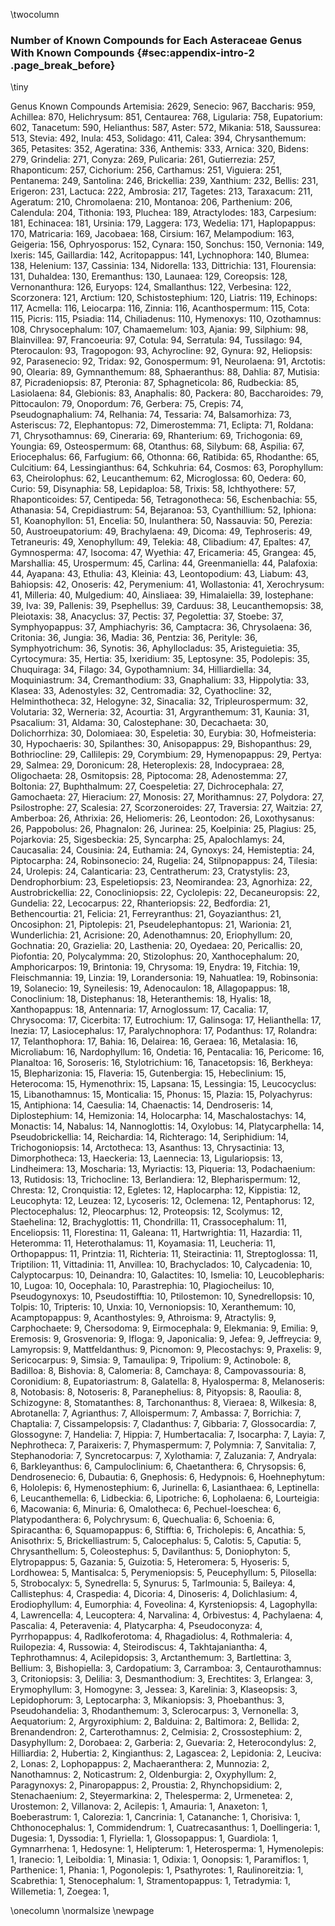 \twocolumn
### Number of Known Compounds for Each Asteraceae Genus With Known Compounds {#sec:appendix-intro-2 .page_break_before}

\tiny

Genus	Known Compounds
Artemisia: 2629, 
Senecio: 967, 
Baccharis: 959, 
Achillea: 870, 
Helichrysum: 851, 
Centaurea: 768, 
Ligularia: 758, 
Eupatorium: 602, 
Tanacetum: 590, 
Helianthus: 587, 
Aster: 572, 
Mikania: 518, 
Saussurea: 513, 
Stevia: 492, 
Inula: 453, 
Solidago: 411, 
Calea: 394, 
Chrysanthemum: 365, 
Petasites: 352, 
Ageratina: 336, 
Anthemis: 333, 
Arnica: 320, 
Bidens: 279, 
Grindelia: 271, 
Conyza: 269, 
Pulicaria: 261, 
Gutierrezia: 257, 
Rhaponticum: 257, 
Cichorium: 256, 
Carthamus: 251, 
Viguiera: 251, 
Pentanema: 249, 
Santolina: 246, 
Brickellia: 239, 
Xanthium: 232, 
Bellis: 231, 
Erigeron: 231, 
Lactuca: 222, 
Ambrosia: 217, 
Tagetes: 213, 
Taraxacum: 211, 
Ageratum: 210, 
Chromolaena: 210, 
Montanoa: 206, 
Parthenium: 206, 
Calendula: 204, 
Tithonia: 193, 
Pluchea: 189, 
Atractylodes: 183, 
Carpesium: 181, 
Echinacea: 181, 
Ursinia: 179, 
Laggera: 173, 
Wedelia: 171, 
Haplopappus: 170, 
Matricaria: 169, 
Jacobaea: 168, 
Cirsium: 167, 
Melampodium: 163, 
Geigeria: 156, 
Ophryosporus: 152, 
Cynara: 150, 
Sonchus: 150, 
Vernonia: 149, 
Ixeris: 145, 
Gaillardia: 142, 
Acritopappus: 141, 
Lychnophora: 140, 
Blumea: 138, 
Helenium: 137, 
Cassinia: 134, 
Nidorella: 133, 
Dittrichia: 131, 
Flourensia: 131, 
Duhaldea: 130, 
Eremanthus: 130, 
Launaea: 129, 
Coreopsis: 128, 
Vernonanthura: 126, 
Euryops: 124, 
Smallanthus: 122, 
Verbesina: 122, 
Scorzonera: 121, 
Arctium: 120, 
Schistostephium: 120, 
Liatris: 119, 
Echinops: 117, 
Acmella: 116, 
Leiocarpa: 116, 
Zinnia: 116, 
Acanthospermum: 115, 
Cota: 115, 
Picris: 115, 
Psiadia: 114, 
Chiliadenus: 110, 
Hymenoxys: 110, 
Ozothamnus: 108, 
Chrysocephalum: 107, 
Chamaemelum: 103, 
Ajania: 99, 
Silphium: 98, 
Blainvillea: 97, 
Francoeuria: 97, 
Cotula: 94, 
Serratula: 94, 
Tussilago: 94, 
Pterocaulon: 93, 
Tragopogon: 93, 
Achyrocline: 92, 
Gynura: 92, 
Heliopsis: 92, 
Parasenecio: 92, 
Tridax: 92, 
Gonospermum: 91, 
Neurolaena: 91, 
Arctotis: 90, 
Olearia: 89, 
Gymnanthemum: 88, 
Sphaeranthus: 88, 
Dahlia: 87, 
Mutisia: 87, 
Picradeniopsis: 87, 
Pteronia: 87, 
Sphagneticola: 86, 
Rudbeckia: 85, 
Lasiolaena: 84, 
Glebionis: 83, 
Anaphalis: 80, 
Packera: 80, 
Baccharoides: 79, 
Pittocaulon: 79, 
Onopordum: 76, 
Gerbera: 75, 
Crepis: 74, 
Pseudognaphalium: 74, 
Relhania: 74, 
Tessaria: 74, 
Balsamorhiza: 73, 
Asteriscus: 72, 
Elephantopus: 72, 
Dimerostemma: 71, 
Eclipta: 71, 
Roldana: 71, 
Chrysothamnus: 69, 
Cineraria: 69, 
Rhanterium: 69, 
Trichogonia: 69, 
Youngia: 69, 
Osteospermum: 68, 
Otanthus: 68, 
Silybum: 68, 
Aspilia: 67, 
Eriocephalus: 66, 
Farfugium: 66, 
Othonna: 66, 
Ratibida: 65, 
Rhodanthe: 65, 
Culcitium: 64, 
Lessingianthus: 64, 
Schkuhria: 64, 
Cosmos: 63, 
Porophyllum: 63, 
Cheirolophus: 62, 
Leucanthemum: 62, 
Microglossa: 60, 
Oedera: 60, 
Curio: 59, 
Disynaphia: 58, 
Lepidaploa: 58, 
Trixis: 58, 
Ichthyothere: 57, 
Rhaponticoides: 57, 
Centipeda: 56, 
Tetragonotheca: 56, 
Eschenbachia: 55, 
Athanasia: 54, 
Crepidiastrum: 54, 
Bejaranoa: 53, 
Cyanthillium: 52, 
Iphiona: 51, 
Koanophyllon: 51, 
Encelia: 50, 
Inulanthera: 50, 
Nassauvia: 50, 
Perezia: 50, 
Austroeupatorium: 49, 
Brachylaena: 49, 
Dicoma: 49, 
Tephroseris: 49, 
Tetraneuris: 49, 
Xenophyllum: 49, 
Telekia: 48, 
Clibadium: 47, 
Epaltes: 47, 
Gymnosperma: 47, 
Isocoma: 47, 
Wyethia: 47, 
Ericameria: 45, 
Grangea: 45, 
Marshallia: 45, 
Urospermum: 45, 
Carlina: 44, 
Greenmaniella: 44, 
Palafoxia: 44, 
Ayapana: 43, 
Ethulia: 43, 
Kleinia: 43, 
Leontopodium: 43, 
Liabum: 43, 
Bahiopsis: 42, 
Onoseris: 42, 
Perymenium: 41, 
Wollastonia: 41, 
Xerochrysum: 41, 
Milleria: 40, 
Mulgedium: 40, 
Ainsliaea: 39, 
Himalaiella: 39, 
Iostephane: 39, 
Iva: 39, 
Pallenis: 39, 
Psephellus: 39, 
Carduus: 38, 
Leucanthemopsis: 38, 
Pleiotaxis: 38, 
Anacyclus: 37, 
Pectis: 37, 
Pegolettia: 37, 
Stoebe: 37, 
Symphyopappus: 37, 
Amphiachyris: 36, 
Camptacra: 36, 
Chrysolaena: 36, 
Critonia: 36, 
Jungia: 36, 
Madia: 36, 
Pentzia: 36, 
Perityle: 36, 
Symphyotrichum: 36, 
Synotis: 36, 
Aphyllocladus: 35, 
Aristeguietia: 35, 
Cyrtocymura: 35, 
Hertia: 35, 
Ixeridium: 35, 
Leptosyne: 35, 
Podolepis: 35, 
Chuquiraga: 34, 
Filago: 34, 
Gypothamnium: 34, 
Hilliardiella: 34, 
Moquiniastrum: 34, 
Cremanthodium: 33, 
Gnaphalium: 33, 
Hippolytia: 33, 
Klasea: 33, 
Adenostyles: 32, 
Centromadia: 32, 
Cyathocline: 32, 
Helminthotheca: 32, 
Helogyne: 32, 
Sinacalia: 32, 
Tripleurospermum: 32, 
Volutaria: 32, 
Werneria: 32, 
Acourtia: 31, 
Argyranthemum: 31, 
Kaunia: 31, 
Psacalium: 31, 
Aldama: 30, 
Calostephane: 30, 
Decachaeta: 30, 
Dolichorrhiza: 30, 
Dolomiaea: 30, 
Espeletia: 30, 
Eurybia: 30, 
Hofmeisteria: 30, 
Hypochaeris: 30, 
Spilanthes: 30, 
Anisopappus: 29, 
Bishopanthus: 29, 
Bothriocline: 29, 
Callilepis: 29, 
Corymbium: 29, 
Hymenopappus: 29, 
Pertya: 29, 
Salmea: 29, 
Doronicum: 28, 
Heteroplexis: 28, 
Indocypraea: 28, 
Oligochaeta: 28, 
Osmitopsis: 28, 
Piptocoma: 28, 
Adenostemma: 27, 
Boltonia: 27, 
Buphthalmum: 27, 
Coespeletia: 27, 
Dichrocephala: 27, 
Gamochaeta: 27, 
Hieracium: 27, 
Monosis: 27, 
Morithamnus: 27, 
Polydora: 27, 
Psilostrophe: 27, 
Scalesia: 27, 
Scorzoneroides: 27, 
Traversia: 27, 
Waitzia: 27, 
Amberboa: 26, 
Athrixia: 26, 
Heliomeris: 26, 
Leontodon: 26, 
Loxothysanus: 26, 
Pappobolus: 26, 
Phagnalon: 26, 
Jurinea: 25, 
Koelpinia: 25, 
Plagius: 25, 
Pojarkovia: 25, 
Sigesbeckia: 25, 
Syncarpha: 25, 
Apalochlamys: 24, 
Caucasalia: 24, 
Cousinia: 24, 
Euthamia: 24, 
Gynoxys: 24, 
Hemisteptia: 24, 
Piptocarpha: 24, 
Robinsonecio: 24, 
Rugelia: 24, 
Stilpnopappus: 24, 
Tilesia: 24, 
Urolepis: 24, 
Calanticaria: 23, 
Centratherum: 23, 
Cratystylis: 23, 
Dendrophorbium: 23, 
Espeletiopsis: 23, 
Neomirandea: 23, 
Agnorhiza: 22, 
Austrobrickellia: 22, 
Conocliniopsis: 22, 
Cyclolepis: 22, 
Decaneuropsis: 22, 
Gundelia: 22, 
Lecocarpus: 22, 
Rhanteriopsis: 22, 
Bedfordia: 21, 
Bethencourtia: 21, 
Felicia: 21, 
Ferreyranthus: 21, 
Goyazianthus: 21, 
Oncosiphon: 21, 
Piptolepis: 21, 
Pseudelephantopus: 21, 
Warionia: 21, 
Wunderlichia: 21, 
Acrisione: 20, 
Adenothamnus: 20, 
Eriophyllum: 20, 
Gochnatia: 20, 
Grazielia: 20, 
Lasthenia: 20, 
Oyedaea: 20, 
Pericallis: 20, 
Piofontia: 20, 
Polycalymma: 20, 
Stizolophus: 20, 
Xanthocephalum: 20, 
Amphoricarpos: 19, 
Brintonia: 19, 
Chrysoma: 19, 
Enydra: 19, 
Fitchia: 19, 
Fleischmannia: 19, 
Linzia: 19, 
Lorandersonia: 19, 
Nahuatlea: 19, 
Robinsonia: 19, 
Solanecio: 19, 
Syneilesis: 19, 
Adenocaulon: 18, 
Allagopappus: 18, 
Conoclinium: 18, 
Distephanus: 18, 
Heteranthemis: 18, 
Hyalis: 18, 
Xanthopappus: 18, 
Antennaria: 17, 
Arnoglossum: 17, 
Cacalia: 17, 
Chrysocoma: 17, 
Cicerbita: 17, 
Eutrochium: 17, 
Galinsoga: 17, 
Helianthella: 17, 
Inezia: 17, 
Lasiocephalus: 17, 
Paralychnophora: 17, 
Podanthus: 17, 
Rolandra: 17, 
Telanthophora: 17, 
Bahia: 16, 
Delairea: 16, 
Geraea: 16, 
Metalasia: 16, 
Microliabum: 16, 
Nardophyllum: 16, 
Ondetia: 16, 
Pentacalia: 16, 
Pericome: 16, 
Planaltoa: 16, 
Soroseris: 16, 
Stylotrichium: 16, 
Tanacetopsis: 16, 
Berkheya: 15, 
Blepharizonia: 15, 
Flaveria: 15, 
Gutenbergia: 15, 
Hebeclinium: 15, 
Heterocoma: 15, 
Hymenothrix: 15, 
Lapsana: 15, 
Lessingia: 15, 
Leucocyclus: 15, 
Libanothamnus: 15, 
Monticalia: 15, 
Phonus: 15, 
Plazia: 15, 
Polyachyrus: 15, 
Antiphiona: 14, 
Caesulia: 14, 
Chaenactis: 14, 
Dendroseris: 14, 
Diplostephium: 14, 
Hemizonia: 14, 
Holocarpha: 14, 
Maschalostachys: 14, 
Monactis: 14, 
Nabalus: 14, 
Nannoglottis: 14, 
Oxylobus: 14, 
Platycarphella: 14, 
Pseudobrickellia: 14, 
Reichardia: 14, 
Richterago: 14, 
Seriphidium: 14, 
Trichogoniopsis: 14, 
Arctotheca: 13, 
Asanthus: 13, 
Chrysactinia: 13, 
Dimorphotheca: 13, 
Haeckeria: 13, 
Laennecia: 13, 
Ligulariopsis: 13, 
Lindheimera: 13, 
Moscharia: 13, 
Myriactis: 13, 
Piqueria: 13, 
Podachaenium: 13, 
Rutidosis: 13, 
Trichocline: 13, 
Berlandiera: 12, 
Blepharispermum: 12, 
Chresta: 12, 
Cronquistia: 12, 
Egletes: 12, 
Haplocarpha: 12, 
Kippistia: 12, 
Leucophyta: 12, 
Leuzea: 12, 
Lycoseris: 12, 
Oclemena: 12, 
Pentaphorus: 12, 
Plectocephalus: 12, 
Pleocarphus: 12, 
Proteopsis: 12, 
Scolymus: 12, 
Staehelina: 12, 
Brachyglottis: 11, 
Chondrilla: 11, 
Crassocephalum: 11, 
Enceliopsis: 11, 
Florestina: 11, 
Galeana: 11, 
Hartwrightia: 11, 
Hazardia: 11, 
Heteromma: 11, 
Heterothalamus: 11, 
Koyamasia: 11, 
Leucheria: 11, 
Orthopappus: 11, 
Printzia: 11, 
Richteria: 11, 
Steiractinia: 11, 
Streptoglossa: 11, 
Triptilion: 11, 
Vittadinia: 11, 
Anvillea: 10, 
Brachyclados: 10, 
Calycadenia: 10, 
Calyptocarpus: 10, 
Deinandra: 10, 
Galactites: 10, 
Ismelia: 10, 
Leucoblepharis: 10, 
Lugoa: 10, 
Oocephala: 10, 
Parastrephia: 10, 
Plagiocheilus: 10, 
Pseudogynoxys: 10, 
Pseudostifftia: 10, 
Ptilostemon: 10, 
Synedrellopsis: 10, 
Tolpis: 10, 
Tripteris: 10, 
Unxia: 10, 
Vernoniopsis: 10, 
Xeranthemum: 10, 
Acamptopappus: 9, 
Acanthostyles: 9, 
Athroisma: 9, 
Atractylis: 9, 
Carphochaete: 9, 
Chersodoma: 9, 
Eirmocephala: 9, 
Elekmania: 9, 
Emilia: 9, 
Eremosis: 9, 
Grosvenoria: 9, 
Ifloga: 9, 
Japonicalia: 9, 
Jefea: 9, 
Jeffreycia: 9, 
Lamyropsis: 9, 
Mattfeldanthus: 9, 
Picnomon: 9, 
Plecostachys: 9, 
Praxelis: 9, 
Sericocarpus: 9, 
Simsia: 9, 
Tamaulipa: 9, 
Tripolium: 9, 
Actinobole: 8, 
Badilloa: 8, 
Bishovia: 8, 
Calomeria: 8, 
Camchaya: 8, 
Campovassouria: 8, 
Coronidium: 8, 
Eupatoriastrum: 8, 
Galatella: 8, 
Hyalosperma: 8, 
Melanoseris: 8, 
Notobasis: 8, 
Notoseris: 8, 
Paranephelius: 8, 
Pityopsis: 8, 
Raoulia: 8, 
Schizogyne: 8, 
Stomatanthes: 8, 
Tarchonanthus: 8, 
Vieraea: 8, 
Wilkesia: 8, 
Abrotanella: 7, 
Agrianthus: 7, 
Alloispermum: 7, 
Ambassa: 7, 
Borrichia: 7, 
Chaptalia: 7, 
Cissampelopsis: 7, 
Cladanthus: 7, 
Gibbaria: 7, 
Glossocardia: 7, 
Glossogyne: 7, 
Handelia: 7, 
Hippia: 7, 
Humbertacalia: 7, 
Isocarpha: 7, 
Layia: 7, 
Nephrotheca: 7, 
Paraixeris: 7, 
Phymaspermum: 7, 
Polymnia: 7, 
Sanvitalia: 7, 
Stephanodoria: 7, 
Syncretocarpus: 7, 
Xylothamia: 7, 
Zaluzania: 7, 
Andryala: 6, 
Barkleyanthus: 6, 
Campuloclinium: 6, 
Chaetanthera: 6, 
Chrysopsis: 6, 
Dendrosenecio: 6, 
Dubautia: 6, 
Gnephosis: 6, 
Hedypnois: 6, 
Hoehnephytum: 6, 
Hololepis: 6, 
Hymenostephium: 6, 
Jurinella: 6, 
Lasianthaea: 6, 
Leptinella: 6, 
Leucanthemella: 6, 
Lidbeckia: 6, 
Lipotriche: 6, 
Lopholaena: 6, 
Lourteigia: 6, 
Macowania: 6, 
Minuria: 6, 
Omalotheca: 6, 
Pechuel-loeschea: 6, 
Platypodanthera: 6, 
Polychrysum: 6, 
Quechualia: 6, 
Schoenia: 6, 
Spiracantha: 6, 
Squamopappus: 6, 
Stifftia: 6, 
Tricholepis: 6, 
Ancathia: 5, 
Anisothrix: 5, 
Brickelliastrum: 5, 
Calocephalus: 5, 
Calotis: 5, 
Caputia: 5, 
Chrysanthellum: 5, 
Coleostephus: 5, 
Davilanthus: 5, 
Doniophyton: 5, 
Elytropappus: 5, 
Gazania: 5, 
Guizotia: 5, 
Heteromera: 5, 
Hyoseris: 5, 
Lordhowea: 5, 
Mantisalca: 5, 
Perymeniopsis: 5, 
Peucephyllum: 5, 
Pilosella: 5, 
Strobocalyx: 5, 
Synedrella: 5, 
Synurus: 5, 
Tarlmounia: 5, 
Baileya: 4, 
Callistephus: 4, 
Craspedia: 4, 
Dicoria: 4, 
Dinoseris: 4, 
Dolichlasium: 4, 
Erodiophyllum: 4, 
Eumorphia: 4, 
Foveolina: 4, 
Kyrsteniopsis: 4, 
Lagophylla: 4, 
Lawrencella: 4, 
Leucoptera: 4, 
Narvalina: 4, 
Orbivestus: 4, 
Pachylaena: 4, 
Pascalia: 4, 
Peteravenia: 4, 
Platycarpha: 4, 
Pseudoconyza: 4, 
Pyrrhopappus: 4, 
Radlkoferotoma: 4, 
Rhagadiolus: 4, 
Rothmaleria: 4, 
Ruilopezia: 4, 
Russowia: 4, 
Steirodiscus: 4, 
Takhtajaniantha: 4, 
Tephrothamnus: 4, 
Acilepidopsis: 3, 
Arctanthemum: 3, 
Bartlettina: 3, 
Bellium: 3, 
Bishopiella: 3, 
Cardopatium: 3, 
Carramboa: 3, 
Centaurothamnus: 3, 
Critoniopsis: 3, 
Delilia: 3, 
Desmanthodium: 3, 
Erechtites: 3, 
Erlangea: 3, 
Erymophyllum: 3, 
Homogyne: 3, 
Jessea: 3, 
Karelinia: 3, 
Klaseopsis: 3, 
Lepidophorum: 3, 
Leptocarpha: 3, 
Mikaniopsis: 3, 
Phoebanthus: 3, 
Pseudohandelia: 3, 
Rhodanthemum: 3, 
Sclerocarpus: 3, 
Vernonella: 3, 
Aequatorium: 2, 
Argyroxiphium: 2, 
Balduina: 2, 
Baltimora: 2, 
Bellida: 2, 
Brenandendron: 2, 
Carterothamnus: 2, 
Celmisia: 2, 
Crossostephium: 2, 
Dasyphyllum: 2, 
Dorobaea: 2, 
Garberia: 2, 
Guevaria: 2, 
Heterocondylus: 2, 
Hilliardia: 2, 
Hubertia: 2, 
Kingianthus: 2, 
Lagascea: 2, 
Lepidonia: 2, 
Leuciva: 2, 
Lonas: 2, 
Lophopappus: 2, 
Machaeranthera: 2, 
Munnozia: 2, 
Nanothamnus: 2, 
Noticastrum: 2, 
Oldenburgia: 2, 
Oxyphyllum: 2, 
Paragynoxys: 2, 
Pinaropappus: 2, 
Proustia: 2, 
Rhynchopsidium: 2, 
Stenachaenium: 2, 
Steyermarkina: 2, 
Thelesperma: 2, 
Urmenetea: 2, 
Urostemon: 2, 
Villanova: 2, 
Acilepis: 1, 
Amauria: 1, 
Anaxeton: 1, 
Boeberastrum: 1, 
Calorezia: 1, 
Cancrinia: 1, 
Catananche: 1, 
Chorisiva: 1, 
Chthonocephalus: 1, 
Commidendrum: 1, 
Cuatrecasanthus: 1, 
Doellingeria: 1, 
Dugesia: 1, 
Dyssodia: 1, 
Flyriella: 1, 
Glossopappus: 1, 
Guardiola: 1, 
Gymnarrhena: 1, 
Hedosyne: 1, 
Helipterum: 1, 
Heterosperma: 1, 
Hymenolepis: 1, 
Iranecio: 1, 
Leiboldia: 1, 
Minasia: 1, 
Odixia: 1, 
Oonopsis: 1, 
Paramiflos: 1, 
Parthenice: 1, 
Phania: 1, 
Pogonolepis: 1, 
Psathyrotes: 1, 
Raulinoreitzia: 1, 
Scabrethia: 1, 
Stenocephalum: 1, 
Stramentopappus: 1, 
Tetradymia: 1, 
Willemetia: 1, 
Zoegea: 1, 


\onecolumn
\normalsize
\newpage